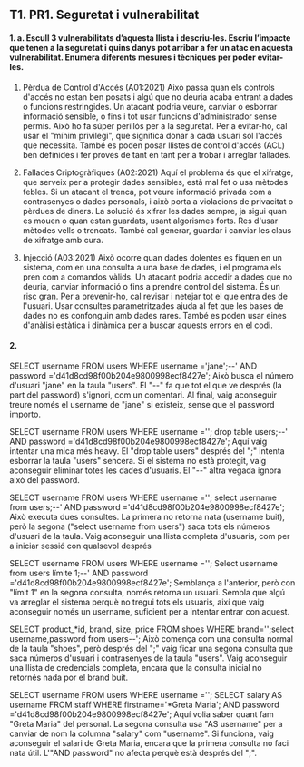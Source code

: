 ## T1. PR1. Seguretat i vulnerabilitat


#### 1. a. Escull 3 vulnerabilitats d’aquesta llista i descriu-les. Escriu l’impacte que tenen a la seguretat i quins danys pot arribar a fer un atac en aquesta vulnerabilitat. Enumera diferents mesures i tècniques per poder evitar-les.
1. Pèrdua de Control d'Accés (A01:2021)
Això passa quan els controls d'accés no estan ben posats i algú que no deuria acaba entrant a dades o funcions restringides. Un atacant podria veure, canviar o esborrar informació sensible, o fins i tot usar funcions d'administrador sense permís. Això ho fa súper perillós per a la seguretat. Per a evitar-ho, cal usar el "mínim privilegi", que significa donar a cada usuari sol l'accés que necessita. També es poden posar llistes de control d'accés (ACL) ben definides i fer proves de tant en tant per a trobar i arreglar fallades.

2. Fallades Criptogràfiques (A02:2021)
Aquí el problema és que el xifratge, que serveix per a protegir dades sensibles, està mal fet o usa mètodes febles. Si un atacant el trenca, pot veure informació privada com a contrasenyes o dades personals, i això porta a violacions de privacitat o pèrdues de diners. La solució és xifrar les dades sempre, ja sigui quan es mouen o quan estan guardats, usant algorismes forts. Res d'usar mètodes vells o trencats. També cal generar, guardar i canviar les claus de xifratge amb cura.

3. Injecció (A03:2021)
Això ocorre quan dades dolentes es fiquen en un sistema, com en una consulta a una base de dades, i el programa els pren com a comandos vàlids. Un atacant podria accedir a dades que no deuria, canviar informació o fins a prendre control del sistema. És un risc gran. Per a prevenir-ho, cal revisar i netejar tot el que entra des de l'usuari. Usar consultes parametritzades ajuda al fet que les bases de dades no es confonguin amb dades rares. També es poden usar eines d'anàlisi estàtica i dinàmica per a buscar aquests errors en el codi.

#### 2. 

SELECT username FROM users WHERE username ='jane';--' AND password ='d41d8cd98f00b204e9800998ecf8427e';
Això busca el número d'usuari "jane" en la taula "users". El "--" fa que tot el que ve després (la part del password) s'ignori, com un comentari. Al final, vaig aconseguir treure només el username de "jane" si existeix, sense que el password importo.

SELECT username FROM users WHERE username =''; drop table users;--' AND password ='d41d8cd98f00b204e9800998ecf8427e';
Aquí vaig intentar una mica més heavy. El "drop table users" després del ";" intenta esborrar la taula "users" sencera. Si el sistema no està protegit, vaig aconseguir eliminar totes les dades d'usuaris. El "--" altra vegada ignora això del password.

SELECT username FROM users WHERE username =''; select username from users;--' AND password ='d41d8cd98f00b204e9800998ecf8427e';
Això executa dues consultes. La primera no retorna nata (username buit), però la segona ("select username from users") saca tots els números d'usuari de la taula. Vaig aconseguir una llista completa d'usuaris, com per a iniciar sessió con qualsevol després

SELECT username FROM users WHERE username =''; Select username from users límite 1;--' AND password ='d41d8cd98f00b204e9800998ecf8427e';
Semblança a l'anterior, però con "límit 1" en la segona consulta, només retorna un usuari. Sembla que algú va arreglar el sistema perquè no tregui tots els usuaris, així que vaig aconseguir només un username, suficient per a intentar entrar con aquest.

SELECT product_*id, brand, size, price FROM shoes WHERE brand='';select username,password from users--';
Això comença com una consulta normal de la taula "shoes", però després del ";"
vaig ficar una segona consulta que saca números d'usuari i contrasenyes de la taula "users". Vaig aconseguir una llista de credencials completa, encara que la consulta inicial no retornés nada por el brand buit.

SELECT username FROM users WHERE username =''; SELECT salary AS username FROM staff WHERE firstname='*Greta Maria'; AND password ='d41d8cd98f00b204e9800998ecf8427e';
Aquí volia saber quant fam "Greta Maria" del personal. La segona consulta usa "AS username" per a canviar de nom la columna "salary" com "username". Si funciona, vaig aconseguir el salari de Greta Maria, encara que la primera consulta no faci nata útil. L'"AND password" no afecta perquè està després del ";".
